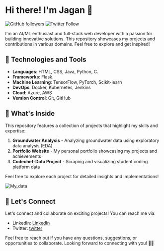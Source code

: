 # Hi there! I'm Jagan 👋

![GitHub followers](https://img.shields.io/github/followers/jagansanikommu?style=social)
![Twitter Follow](https://img.shields.io/twitter/follow/jagans_7?style=social)


I'm an AI/ML enthusiast and full-stack web developer with a passion for building innovative solutions. This repository showcases my projects and contributions in various domains. Feel free to explore and get inspired!

## 🚀 Technologies and Tools

- **Languages**: HTML, CSS, Java, Python, C.
- **Frameworks**: Flask.
- **Machine Learning**: TensorFlow, PyTorch, Scikit-learn
- **DevOps**: Docker, Kubernetes, Jenkins
- **Cloud**: Azure, AWS
- **Version Control**: Git, GitHub

## 🌱 What's Inside

This repository features a collection of projects that highlight my skills and expertise:

1. **Groundwater Analysis** - Analyzing groundwater data using exploratory data analysis (EDA)
2. **Portfolio Website** - My personal portfolio showcasing my projects and achievements
3. **Codechef-Data Project** - Scraping and visualizing student coding platform data

Feel free to explore each project for detailed insights and implementations!

![My_data](https://github-readme-stats.vercel.app/api?username=jagansanikommu&show_icons=true&bg_color=00000000)

## 🤝 Let's Connect

Let's connect and collaborate on exciting projects! You can reach me via:

- LinkedIn: [LinkedIn](https://www.linkedin.com/in/jagan7)
- Twitter: [twitter](https://twitter.com/jagans_7)

Feel free to reach out if you have any questions, suggestions, or opportunities to collaborate. Looking forward to connecting with you! 🌟✨
